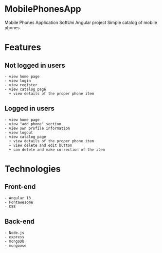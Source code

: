 # MobilePhonesApp
Mobile Phones Application SoftUni Angular project
Simple catalog of mobile phones. 

# Features

## Not logged in users
    - view home page
    - view login
    - view register
    - view catalog page
      + view details of the proper phone item
    

## Logged in users
    - view home page
    - view "add phone" section
    - view own profile information
    - view logout
    - view catalog page
      + view details of the proper phone item
      + view delete and edit button 
      + can delete and make correction of the item


# Technologies

## Front-end

    - Angular 13
    - Fontawesome
    - CSS

## Back-end

    - Node.js
    - express
    - mongoDb
    - mongoose



